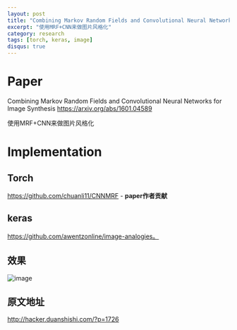 ```yaml
---
layout: post
title: "Combining Markov Random Fields and Convolutional Neural Networks for Image Synthesis"
excerpt: "使用MRF+CNN来做图片风格化"
category: research
tags: [torch, keras, image]
disqus: true
---
```


<!-- excerpt: simple description. -->
<!-- category: implementation, announcement, etc. -->
<!-- tags: nlp, tensorflow, algorithm, sourcecode, etc. -->

<!-- Content -->

<!-- *必填 --> 
# Paper
<!-- 论文地址，说明论文要解决的问题 -->
Combining Markov Random Fields and Convolutional Neural Networks for Image Synthesis
https://arxiv.org/abs/1601.04589

使用MRF+CNN来做图片风格化

# Implementation
<!-- 对应论文的实现：开源码地址，数据等 -->

## Torch
https://github.com/chuanli11/CNNMRF - **paper作者贡献**

## keras
https://github.com/awentzonline/image-analogies。


## 效果
![image](https://cloud.githubusercontent.com/assets/3538629/23539168/387d58ae-0014-11e7-9f21-1cdc3e101348.png)

## 原文地址
http://hacker.duanshishi.com/?p=1726


<!-- 忽略以下，仅用于生成文章 -->

